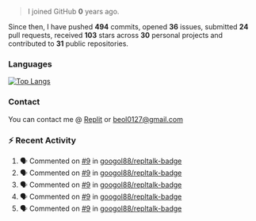 > I joined GitHub **0** years ago.

Since then, I have pushed **494** commits, opened **36** issues, submitted **24** pull requests, received **103** stars across **30** personal projects and contributed to **31** public repositories.


### Languages

[![Top Langs](https://github-readme-stats.vercel.app/api/top-langs/?username=JBYT27&layout=compact)](https://github.com/anuraghazra/github-readme-stats)


### Contact
You can contact me @ [Replit](https://replit.com/@JBloves27) or beol0127@gmail.com

### :zap: Recent Activity

<!--START_SECTION:activity-->
1. 🗣 Commented on [#9](https://github.com/googol88/repltalk-badge/issues/9) in [googol88/repltalk-badge](https://github.com/googol88/repltalk-badge)
2. 🗣 Commented on [#9](https://github.com/googol88/repltalk-badge/issues/9) in [googol88/repltalk-badge](https://github.com/googol88/repltalk-badge)
3. 🗣 Commented on [#9](https://github.com/googol88/repltalk-badge/issues/9) in [googol88/repltalk-badge](https://github.com/googol88/repltalk-badge)
4. 🗣 Commented on [#9](https://github.com/googol88/repltalk-badge/issues/9) in [googol88/repltalk-badge](https://github.com/googol88/repltalk-badge)
5. 🗣 Commented on [#9](https://github.com/googol88/repltalk-badge/issues/9) in [googol88/repltalk-badge](https://github.com/googol88/repltalk-badge)
<!--END_SECTION:activity-->
